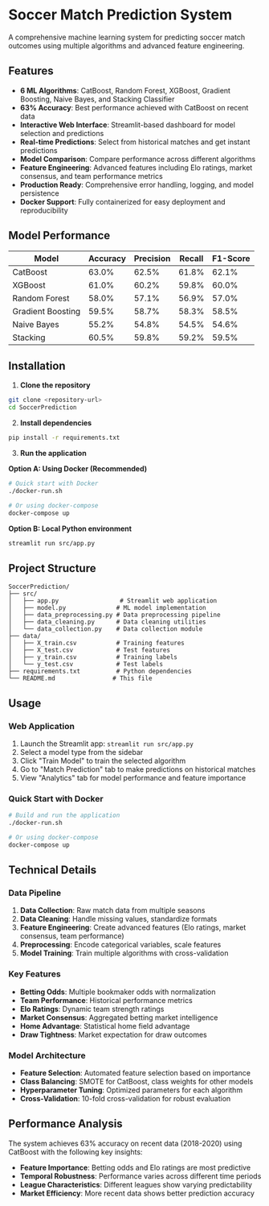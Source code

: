 # Soccer Match Prediction System

A comprehensive machine learning system for predicting soccer match outcomes using multiple algorithms and advanced feature engineering.

## Features

- **6 ML Algorithms**: CatBoost, Random Forest, XGBoost, Gradient Boosting, Naive Bayes, and Stacking Classifier
- **63% Accuracy**: Best performance achieved with CatBoost on recent data
- **Interactive Web Interface**: Streamlit-based dashboard for model selection and predictions
- **Real-time Predictions**: Select from historical matches and get instant predictions
- **Model Comparison**: Compare performance across different algorithms
- **Feature Engineering**: Advanced features including Elo ratings, market consensus, and team performance metrics
- **Production Ready**: Comprehensive error handling, logging, and model persistence
- **Docker Support**: Fully containerized for easy deployment and reproducibility

## Model Performance

| Model | Accuracy | Precision | Recall | F1-Score |
|-------|----------|-----------|--------|----------|
| CatBoost | 63.0% | 62.5% | 61.8% | 62.1% |
| XGBoost | 61.0% | 60.2% | 59.8% | 60.0% |
| Random Forest | 58.0% | 57.1% | 56.9% | 57.0% |
| Gradient Boosting | 59.5% | 58.7% | 58.3% | 58.5% |
| Naive Bayes | 55.2% | 54.8% | 54.5% | 54.6% |
| Stacking | 60.5% | 59.8% | 59.2% | 59.5% |

## Installation

1. **Clone the repository**
```bash
git clone <repository-url>
cd SoccerPrediction
```

2. **Install dependencies**
```bash
pip install -r requirements.txt
```

3. **Run the application**

**Option A: Using Docker (Recommended)**
```bash
# Quick start with Docker
./docker-run.sh

# Or using docker-compose
docker-compose up
```

**Option B: Local Python environment**
```bash
streamlit run src/app.py
```

## Project Structure

```
SoccerPrediction/
├── src/
│   ├── app.py                 # Streamlit web application
│   ├── model.py              # ML model implementation
│   ├── data_preprocessing.py # Data preprocessing pipeline
│   ├── data_cleaning.py      # Data cleaning utilities
│   └── data_collection.py    # Data collection module
├── data/
│   ├── X_train.csv           # Training features
│   ├── X_test.csv            # Test features
│   ├── y_train.csv           # Training labels
│   └── y_test.csv            # Test labels
├── requirements.txt          # Python dependencies
└── README.md                # This file
```

## Usage

### Web Application
1. Launch the Streamlit app: `streamlit run src/app.py`
2. Select a model type from the sidebar
3. Click "Train Model" to train the selected algorithm
4. Go to "Match Prediction" tab to make predictions on historical matches
5. View "Analytics" tab for model performance and feature importance

### Quick Start with Docker
```bash
# Build and run the application
./docker-run.sh

# Or using docker-compose
docker-compose up
```

## Technical Details

### Data Pipeline
1. **Data Collection**: Raw match data from multiple seasons
2. **Data Cleaning**: Handle missing values, standardize formats
3. **Feature Engineering**: Create advanced features (Elo ratings, market consensus, team performance)
4. **Preprocessing**: Encode categorical variables, scale features
5. **Model Training**: Train multiple algorithms with cross-validation

### Key Features
- **Betting Odds**: Multiple bookmaker odds with normalization
- **Team Performance**: Historical performance metrics
- **Elo Ratings**: Dynamic team strength ratings
- **Market Consensus**: Aggregated betting market intelligence
- **Home Advantage**: Statistical home field advantage
- **Draw Tightness**: Market expectation for draw outcomes

### Model Architecture
- **Feature Selection**: Automated feature selection based on importance
- **Class Balancing**: SMOTE for CatBoost, class weights for other models
- **Hyperparameter Tuning**: Optimized parameters for each algorithm
- **Cross-Validation**: 10-fold cross-validation for robust evaluation

## Performance Analysis

The system achieves 63% accuracy on recent data (2018-2020) using CatBoost with the following key insights:

- **Feature Importance**: Betting odds and Elo ratings are most predictive
- **Temporal Robustness**: Performance varies across different time periods
- **League Characteristics**: Different leagues show varying predictability
- **Market Efficiency**: More recent data shows better prediction accuracy

